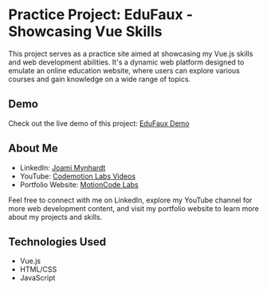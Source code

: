 # Practice Project: EduFaux - Showcasing Vue Skills


This project serves as a practice site aimed at showcasing my Vue.js skills and web development abilities. It's a dynamic web platform designed to emulate an online education website, where users can explore various courses and gain knowledge on a wide range of topics.

## Demo

Check out the live demo of this project: [EduFaux Demo](https://edu-faux.vercel.app/)

## About Me

- LinkedIn: [Joami Mynhardt](https://www.linkedin.com/in/joami-mynhardt/)
- YouTube: [Codemotion Labs Videos](https://www.youtube.com/@codemotionlabs/videos)
- Portfolio Website: [MotionCode Labs](https://motioncodelabs.co.za)

Feel free to connect with me on LinkedIn, explore my YouTube channel for more web development content, and visit my portfolio website to learn more about my projects and skills.

## Technologies Used

- Vue.js
- HTML/CSS
- JavaScript